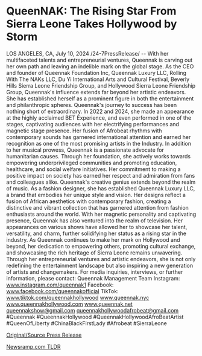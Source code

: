 # QueenNAK: The Rising Star From Sierra Leone Takes Hollywood by Storm

LOS ANGELES, CA, July 10, 2024 /24-7PressRelease/ -- With her multifaceted talents and entrepreneurial ventures, Queennak is carving out her own path and leaving an indelible mark on the global stage.  As the CEO and founder of Queennak Foundation Inc, Queennak Luxury LLC, Rolling With The NAKs LLC, Du Yi International Arts and Cultural Festival, Beverly Hills Sierra Leone Friendship Group, and Hollywood Sierra Leone Friendship Group, Queennak's influence extends far beyond her artistic endeavors. She has established herself as a prominent figure in both the entertainment and philanthropic spheres.  Queennak's journey to success has been nothing short of extraordinary. In 2022 and 2024, she made an appearance at the highly acclaimed BET Experience, and even performed in one of the stages, captivating audiences with her electrifying performances and magnetic stage presence. Her fusion of Afrobeat rhythms with contemporary sounds has garnered international attention and earned her recognition as one of the most promising artists in the Industry.  In addition to her musical prowess, Queennak is a passionate advocate for humanitarian causes. Through her foundation, she actively works towards empowering underprivileged communities and promoting education, healthcare, and social welfare initiatives. Her commitment to making a positive impact on society has earned her respect and admiration from fans and colleagues alike.  Queennak's creative genius extends beyond the realm of music. As a fashion designer, she has established Queennak Luxury LLC, a brand that embodies her unique style and vision. Her designs reflect a fusion of African aesthetics with contemporary fashion, creating a distinctive and vibrant collection that has garnered attention from fashion enthusiasts around the world.  With her magnetic personality and captivating presence, Queennak has also ventured into the realm of television. Her appearances on various shows have allowed her to showcase her talent, versatility, and charm, further solidifying her status as a rising star in the industry.  As Queennak continues to make her mark on Hollywood and beyond, her dedication to empowering others, promoting cultural exchange, and showcasing the rich heritage of Sierra Leone remains unwavering. Through her entrepreneurial ventures and artistic endeavors, she is not only redefining the entertainment landscape but also inspiring a new generation of artists and changemakers.  For media inquiries, interviews, or further information, please contact:  Queennak Management Team Instagram: www.instagram.com/queennak1 Facebook: www.facebook.com/queennakofficial TikTok: www.tiktok.com/queennakhollywood www.queennak.nyc www.queennakhollywood.com www.queennak.net queennakshow@gmail.com queennakhollywoodafrobeat@gmail.com #Queennak #QueennakHollywood #QueennakHollywoodAfroBeatArtist #QueenOfLiberty #ChinaBlackFirstLady #Afrobeat #SierraLeone 

[Original/Source Press Release](https://www.24-7pressrelease.com/press-release/512360/queennak-the-rising-star-from-sierra-leone-takes-hollywood-by-storm) 

[Newsramp.com TLDR](https://newsramp.com/None) 
